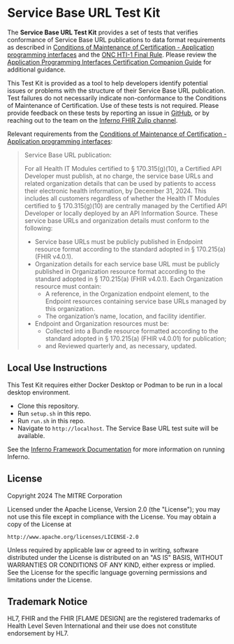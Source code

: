# Service Base URL Test Kit

The **Service Base URL Test Kit** provides a set of tests that verifies
conformance of Service Base URL publications to data format requirements as
described in [Conditions of Maintenance of Certification - Application
programming
interfaces](https://www.ecfr.gov/current/title-45/subtitle-A/subchapter-D/part-170/subpart-D/section-170.404#p-170.404(b)(2))
and the [ONC HTI-1 Final
Rule](https://www.healthit.gov/topic/laws-regulation-and-policy/health-data-technology-and-interoperability-certification-program).
Please review the [Application Programming Interfaces Certification Companion
Guide](https://www.healthit.gov/condition-ccg/application-programming-interfaces)
for additional guidance.

This Test Kit is provided as a tool to help developers identify potential issues
or problems with the structure of their Service Base URL publication.  Test
failures do not necessarily indicate non-conformance to the Conditions of
Maintenance of Certification.  Use of these tests is not required. Please
provide feedback on these tests by reporting an issue in
[GitHub](https://github.com/inferno-framework/service-base-url-test-kit/issues),
or by reaching out to the team on the [Inferno FHIR Zulip
channel](https://chat.fhir.org/#narrow/stream/179309-inferno).

Relevant requirements from the [Conditions of Maintenance of Certification -
Application programming interfaces](https://www.ecfr.gov/current/title-45/subtitle-A/subchapter-D/part-170/subpart-D/section-170.404#p-170.404(b)(2)):

> Service Base URL publication:
> 
> For all Health IT Modules certified to § 170.315(g)(10), a Certified API
> Developer must publish, at no charge, the service base URLs and related
> organization details that can be used by patients to access their
> electronic health information, by December 31, 2024. This includes all
> customers regardless of whether the Health IT Modules certified to §
> 170.315(g)(10) are centrally managed by the Certified API Developer or
> locally deployed by an API Information Source. These service base URLs and
> organization details must conform to the following:
> 
>   - Service base URLs must be publicly published in Endpoint resource format
>     according to the standard adopted in § 170.215(a) (FHIR v4.0.1).
>   - Organization details for each service base URL must be publicly published in Organization
>     resource format according to the standard adopted in § 170.215(a) (FHIR v4.0.1). Each
>     Organization resource must contain: 
>     - A reference, in the Organization endpoint element, to the Endpoint
>       resources containing service base URLs managed by this organization.
>     - The organization’s name, location, and facility identifier.
>   - Endpoint and Organization resources must be:
>     - Collected into a Bundle resource formatted according to the standard
>       adopted in § 170.215(a) (FHIR v4.0.01) for publication; 
>     - and Reviewed quarterly and, as
>       necessary, updated.


## Local Use Instructions

This Test Kit requires either Docker Desktop or Podman to be run in a local
desktop environment.

- Clone this repository.
- Run `setup.sh` in this repo.
- Run `run.sh` in this repo.
- Navigate to `http://localhost`. The Service Base URL test suite will be
  available.

See the [Inferno Framework
Documentation](https://inferno-framework.github.io/inferno-core/getting-started.html#getting-started-for-inferno-users)
for more information on running Inferno.

## License
Copyright 2024 The MITRE Corporation

Licensed under the Apache License, Version 2.0 (the "License"); you may not use
this file except in compliance with the License. You may obtain a copy of the
License at
```
http://www.apache.org/licenses/LICENSE-2.0
```
Unless required by applicable law or agreed to in writing, software distributed
under the License is distributed on an "AS IS" BASIS, WITHOUT WARRANTIES OR
CONDITIONS OF ANY KIND, either express or implied. See the License for the
specific language governing permissions and limitations under the License.

## Trademark Notice

HL7, FHIR and the FHIR [FLAME DESIGN] are the registered trademarks of Health
Level Seven International and their use does not constitute endorsement by HL7.
